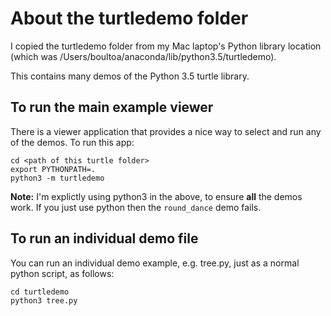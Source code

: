 # About the turtledemo folder
I copied the turtledemo folder from my Mac laptop's Python library location
(which was /Users/boultoa/anaconda/lib/python3.5/turtledemo).

This contains many demos of the Python 3.5 turtle library.

## To run the main example viewer
There is a viewer application that provides a nice way to select and run any of the demos.  To run this app:

    cd <path of this turtle folder>
    export PYTHONPATH=.
    python3 -m turtledemo

**Note:**  I'm explictly using python3 in the above, to ensure **all** the demos work. If you just use python then the `round_dance` demo fails.

## To run an individual demo file
You can run an individual demo example, e.g. tree.py,  just as a normal python script, as follows:

    cd turtledemo
    python3 tree.py


